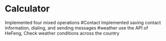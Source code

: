 # Calculator
Implemented four mixed operations
#Contact
Implemented saving contact information, dialing, and sending messages
#weather
use the API of HeFeng, Check weather conditions across the country
